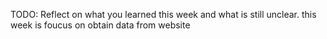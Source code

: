 TODO: Reflect on what you learned this week and what is still unclear.
this week is foucus on obtain data from website